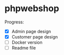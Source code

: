 # phpwebshop

Progress:
- [x] Admin page design
- [x] Customer page design
- [ ] Docker version
- [ ] Readme file
